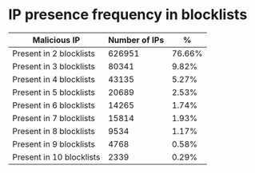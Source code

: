 # IP presence frequency in blocklists
| Malicious IP | Number of IPs | % |
|----|----|----|
| Present in 2 blocklists | 626951 | 76.66% |
| Present in 3 blocklists | 80341 | 9.82% |
| Present in 4 blocklists | 43135 | 5.27% |
| Present in 5 blocklists | 20689 | 2.53% |
| Present in 6 blocklists | 14265 | 1.74% |
| Present in 7 blocklists | 15814 | 1.93% |
| Present in 8 blocklists | 9534 | 1.17% |
| Present in 9 blocklists | 4768 | 0.58% |
| Present in 10 blocklists | 2339 | 0.29% |

